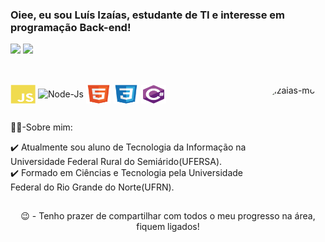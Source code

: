 ### Oiee, eu sou Luís Izaías, estudante de TI e interesse em programação Back-end!
<div> 
  <a href = "mailto:izaias451@gmail.com"><img src="https://img.shields.io/badge/-Gmail-%23333?style=for-the-badge&logo=gmail&logoColor=white" target="_blank"></a>
  <a href="https://www.linkedin.com/in/izaiasvalentim/"target="_blank"><img src="https://img.shields.io/badge/-LinkedIn-%230077B5?style=for-the-badge&logo=linkedin&logoColor=white" target="_blank"></a>   
</div>

##

<div style="display: inline_block"><br>
  <img align="center" alt="Izaias-Js" height="30" width="40" src="https://raw.githubusercontent.com/devicons/devicon/master/icons/javascript/javascript-plain.svg">
  <img align="center" alt="Node-Js" height="40" width="40" src="https://cdn.iconscout.com/icon/free/png-256/node-js-1174925.png">
  <img align="center" alt="Izaias-HTML" height="30" width="40" src="https://raw.githubusercontent.com/devicons/devicon/master/icons/html5/html5-original.svg">
  <img align="center" alt="Izaias-CSS" height="30" width="40" src="https://raw.githubusercontent.com/devicons/devicon/master/icons/css3/css3-original.svg">
  <img align="center" alt="Rafa-Csharp" height="30" width="40" src="https://raw.githubusercontent.com/devicons/devicon/master/icons/csharp/csharp-original.svg">
  <img align="right" alt="Izaias-mood" height="150" style="border-radius:100px;" src="https://steamuserimages-a.akamaihd.net/ugc/1666854210994878421/85F69FE58A1FE06EF870A7D2BBBDBB3D99316BEF/">
</div>

##
👨‍🎓-Sobre mim:
  
  ✔️ Atualmente sou aluno de Tecnologia da Informação na Universidade Federal Rural do Semiárido(UFERSA).<br>
  ✔️ Formado em Ciências e Tecnologia pela Universidade Federal do Rio Grande do Norte(UFRN).

##

<p align = "center">😉 - Tenho prazer de compartilhar com todos o meu progresso na área, fiquem ligados!</p>

